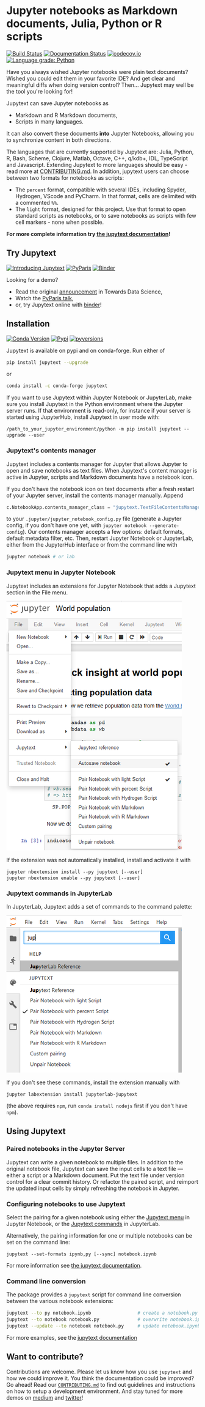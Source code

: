 # Jupyter notebooks as Markdown documents, Julia, Python or R scripts

[![Build Status](https://travis-ci.com/mwouts/jupytext.svg?branch=master)](https://travis-ci.com/mwouts/jupytext)
[![Documentation Status](https://readthedocs.org/projects/jupytext/badge/?version=latest)](https://jupytext.readthedocs.io/en/latest/?badge=latest)
[![codecov.io](https://codecov.io/github/mwouts/jupytext/coverage.svg?branch=master)](https://codecov.io/github/mwouts/jupytext?branch=master)
[![Language grade: Python](https://img.shields.io/badge/lgtm-A+-brightgreen.svg)](https://lgtm.com/projects/g/mwouts/jupytext/context:python)

Have you always wished Jupyter notebooks were plain text documents? Wished you could edit them in your favorite IDE? And get clear and meaningful diffs when doing version control? Then... Jupytext may well be the tool you're looking for!

Jupytext can save Jupyter notebooks as
- Markdown and R Markdown documents,
- Scripts in many languages.

It can also convert these documents **into** Jupyter
Notebooks, allowing you to synchronize content in both
directions.

The languages that are currently supported by Jupytext are: Julia, Python, R, Bash, Scheme, Clojure, Matlab, Octave, C++, q/kdb+, IDL, TypeScript and Javascript. Extending Jupytext to more languages should be easy - read more at [CONTRIBUTING.md](https://github.com/mwouts/jupytext/blob/master/CONTRIBUTING.md). In addition, jupytext users can choose between two formats for notebooks as scripts:
- The `percent` format, compatible with several IDEs, including Spyder, Hydrogen, VScode and PyCharm. In that format, cells are delimited with a commented `%%`.
- The `light` format, designed for this project. Use that format to open standard scripts as notebooks, or to save notebooks as scripts with few cell markers - none when possible.

**For more complete information try [the jupytext documentation](https://jupytext.readthedocs.io)!**

## Try Jupytext

[![Introducing Jupytext](https://img.shields.io/badge/TDS-Introducing%20Jupytext-blue.svg)](https://towardsdatascience.com/introducing-jupytext-9234fdff6c57)
[![PyParis](https://img.shields.io/badge/YouTube-PyParis-red.svg)](https://www.youtube.com/watch?v=y-VEZenk824)
[![Binder](https://img.shields.io/badge/Binder-Try%20it!-blue.svg)](https://mybinder.org/v2/gh/mwouts/jupytext/master?urlpath=lab/tree/demo/get_started.ipynb)

Looking for a demo?
- Read the original [announcement](https://towardsdatascience.com/introducing-jupytext-9234fdff6c57) in Towards Data Science,
- Watch the [PyParis talk](https://github.com/mwouts/jupytext_pyparis_2018/blob/master/README.md),
- or, try Jupytext online with [binder](https://mybinder.org/v2/gh/mwouts/jupytext/master?urlpath=lab/tree/demo/get_started.ipynb)!

## Installation

[![Conda Version](https://img.shields.io/conda/vn/conda-forge/jupytext.svg)](https://anaconda.org/conda-forge/jupytext)
[![Pypi](https://img.shields.io/pypi/v/jupytext.svg)](https://pypi.python.org/pypi/jupytext)
[![pyversions](https://img.shields.io/pypi/pyversions/jupytext.svg)](https://pypi.python.org/pypi/jupytext)

Jupytext is available on pypi and on conda-forge. Run either of
```bash
pip install jupytext --upgrade
```
or
```bash
conda install -c conda-forge jupytext
```

If you want to use Jupytext within Jupyter Notebook or JupyterLab, make sure you install Jupytext in the Python environment where the Jupyter server runs. If that environment is read-only, for instance if your server is started using JupyterHub, install Jupytext in user mode with:
```
/path_to_your_jupyter_environment/python -m pip install jupytext --upgrade --user
```

### Jupytext's contents manager

Jupytext includes a contents manager for Jupyter that allows Jupyter to open and save notebooks as text files. When Jupytext's content manager is active in Jupyter, scripts and Markdown documents have a notebook icon.

If you don't have the notebook icon on text documents after a fresh restart of your Jupyter server, install the contents manager manually. Append
```python
c.NotebookApp.contents_manager_class = "jupytext.TextFileContentsManager"
```
to your `.jupyter/jupyter_notebook_config.py` file (generate a Jupyter config, if you don't have one yet, with `jupyter notebook --generate-config`). Our contents manager accepts a few options: default formats, default metadata filter, etc. Then, restart Jupyter Notebook or JupyterLab, either from the JupyterHub interface or from the command line with
```bash
jupyter notebook # or lab
```

### Jupytext menu in Jupyter Notebook

Jupytext includes an extensions for Jupyter Notebook that adds a Jupytext section in the File menu.

![Jupyter notebook extension](https://raw.githubusercontent.com/mwouts/jupytext_nbextension/master/jupytext_menu.png)

If the extension was not automatically installed, install and activate it with
```
jupyter nbextension install --py jupytext [--user]
jupyter nbextension enable --py jupytext [--user]
```

### Jupytext commands in JupyterLab

In JupyterLab, Jupytext adds a set of commands to the command palette:

![JupyterLab extension](https://raw.githubusercontent.com/mwouts/jupyterlab-jupytext/master/jupytext_commands.png)

If you don't see these commands, install the extension manually with
```
jupyter labextension install jupyterlab-jupytext
```
(the above requires `npm`, run `conda install nodejs` first if you don't have `npm`).

## Using Jupytext

### Paired notebooks in the Jupyter Server

Jupytext can write a given notebook to multiple files. In addition to the original notebook file, Jupytext can save the input cells to a text file &mdash; either a script or a Markdown document. Put the text file under version control for a clear commit history. Or refactor the paired script, and reimport the updated input cells by simply refreshing the notebook in Jupyter.

### Configuring notebooks to use Jupytext

Select the pairing for a given notebook using either the [Jupytext menu](#jupytext-menu-in-jupyter-notebook) in Jupyter Notebook, or the [Jupytext commands](#jupytext-commands-in-jupyterlab) in JupyterLab.

Alternatively, the pairing information for one or multiple notebooks can be set on the command line:
```
jupytext --set-formats ipynb,py [--sync] notebook.ipynb
```

For more information see [the jupytext documentation](https://jupytext.readthedocs.io).

### Command line conversion

The package provides a `jupytext` script for command line conversion between the various notebook extensions:

```bash
jupytext --to py notebook.ipynb                 # create a notebook.py file in the light format
jupytext --to notebook notebook.py              # overwrite notebook.ipynb (remove outputs)
jupytext --update --to notebook notebook.py     # update notebook.ipynb (preserve outputs and metadata)
```

For more examples, see the [jupytext documentation](https://jupytext.readthedocs.io)

## Want to contribute?

Contributions are welcome. Please let us know how you use `jupytext` and how we could improve it. You think the documentation could be improved? Go ahead! Read our [`CONTRIBUTING.md`](CONTRIBUTING.md) to find out guidelines and instructions on how to setup a development environment. And stay tuned for more demos on [medium](https://medium.com/@marc.wouts) and [twitter](https://twitter.com/marcwouts)!
